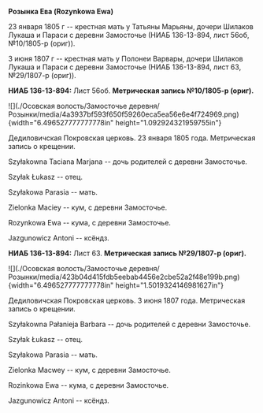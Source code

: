 **Розынка Ева (Rozynkowa Ewa)**

23 января 1805 г -- крестная мать у Татьяны Марьяны, дочери Шилаков
Лукаша и Параси с деревни Замосточье (НИАБ 136-13-894, лист 56об,
№10/1805-р (ориг)).

3 июня 1807 г -- крестная мать у Полонеи Варвары, дочери Шилаков Лукаша
и Параси с деревни Замосточье (НИАБ 136-13-894, лист 63, №29/1807-р
(ориг)).

**НИАБ 136-13-894:** Лист 56об. **Метрическая запись №10/1805-р
(ориг).**

![](./Осовская волость/Замосточье деревня/Розынки/media/4a3937bf593f650f59260eca5ea56e6e4f724969.png){width="6.496527777777778in"
height="1.092924321959755in"}

Дедиловичская Покровская церковь. 23 января 1805 года. Метрическая
запись о крещении.

Szyłakowna Taciana Marjana -- дочь родителей с деревни Замосточье.

Szyłak Łukasz -- отец.

Szyłakowa Parasia -- мать.

Zielonka Maciey -- кум, с деревни Замосточье.

Rozynkowa Ewa -- кума, с деревни Замосточье.

Jazgunowicz Antoni -- ксёндз.

**НИАБ 136-13-894:** Лист 63. **Метрическая запись №29/1807-р (ориг).**

![](./Осовская волость/Замосточье деревня/Розынки/media/423b04d415fdb5eebab4456e2cbe52a2f48e199b.png){width="6.496527777777778in"
height="1.5019324146981627in"}

Дедиловичская Покровская церковь. 3 июня 1807 года. Метрическая запись о
крещении.

Szyłakowna Pałanieja Barbara -- дочь родителей с деревни Замосточье.

Szyłak Łukasz -- отец.

Szyłakowa Parasia -- мать.

Zielonka Macwey -- кум, с деревни Замосточье.

Rozinkowa Ewa -- кума, с деревни Замосточье.

Jazgunowicz Antoni -- ксёндз.
